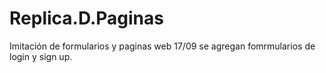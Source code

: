 # Replica.D.Paginas
Imitación de formularios y paginas web
17/09 se agregan fomrmularios de login y sign up.
